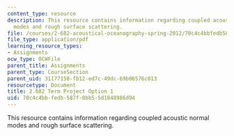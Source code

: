 ```yaml
---
content_type: resource
description: This resource contains information regarding coupled acoustic normal
  modes and rough surface scattering.
file: /courses/2-682-acoustical-oceanography-spring-2012/70c4c4bbfedb587f8bb55d1848986d94_MIT2_682S12_termproject_01.pdf
file_type: application/pdf
learning_resource_types:
- Assignments
ocw_type: OCWFile
parent_title: Assignments
parent_type: CourseSection
parent_uid: 31177158-fb12-ed7c-49dc-69b06576c013
resourcetype: Document
title: 2.682 Term Project Option 1
uid: 70c4c4bb-fedb-587f-8bb5-5d1848986d94
---
```

This resource contains information regarding coupled acoustic normal modes and rough surface scattering.

